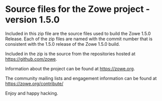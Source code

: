 # Source files for the Zowe project - version 1.5.0

Included in this zip file are the source files used to build the Zowe 1.5.0 Release.
Each of the zip files are named with the commit number that is consistent with the 1.5.0
release of the Zowe 1.5.0 build.

Included in the zip is the source from the repositories hosted at https://github.com/zowe.

Information about the project can be found at https://zowe.org.

The community mailing lists and engagement information can be found at https://zowe.org/contribute/

Enjoy and happy hacking.